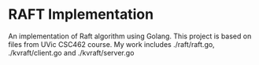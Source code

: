 # RAFT Implementation
An implementation of Raft algorithm using Golang.
This project is based on files from UVic CSC462 course.
My work includes ./raft/raft.go, ./kvraft/client.go and ./kvraft/server.go

